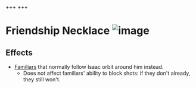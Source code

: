 +++
+++

 # Friendship Necklace ![image](/image/Friendship_Necklace.png) 

Effects
---------


* [Familiars](/wiki/Familiar "Familiar") that normally follow Isaac orbit around him instead.
	+ Does not affect familiars' ability to block shots: if they don't already, they still won't.


